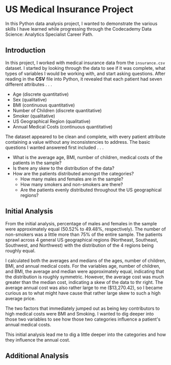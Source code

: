 # US Medical Insurance Project
 
In this Python data analysis project, I wanted to demonstrate the various skills I have learned while progressing through the Codecademy Data Science: Analytics Specialist Career Path. 

## Introduction

In this project, I worked with medical insurance data from the `insurance.csv` dataset. I started by looking through the data to see if it was complete, what types of variables I would be working with, and start asking questions. After reading in the **CSV** file into Python, it revealed that each patient had seven different attributes . . .

* Age (discrete quantitative)
* Sex (qualitative)
* BMI (continuous quantitative)
* Number of Children (discrete quantitative)
* Smoker (qualitative)
* US Geographical Region (qualitative)
* Annual Medical Costs (continuous quantitative)

The dataset appeared to be clean and complete, with every patient attribute containing a value without any inconsistencies to address. The basic questions I wanted answered first included . . .

* What is the average age, BMI, number of children, medical costs of the patients in the sample?
* Is there any skew to the distribution of the data?
* How are the patients distributed amongst the categories?
	* How many males and females are in the sample?
	* How many smokers and non-smokers are there?
	* Are the patients evenly distributed throughout the US geographical regions?

## Initial Analysis

From the initial analysis, percentage of males and females in the sample were approximately equal (50.52% to 49.48%, respectively). The number of non-smokers was a little more than 75% of the entire sample. The patients sprawl across 4 general US geographical regions (Northeast, Southeast, Southwest, and Northwest) with the distribution of the 4 regions being roughly equal.

I calculated both the averages and medians of the ages, number of children, BMI, and annual medical costs. For the variables age, number of children, and BMI, the average and median were approximately equal, indicating that the distribution is roughly symmetric. However, the average cost was much greater than the median cost, indicating a skew of the data to thr right. The average annual cost was also rather large to me ($13,270.42), so I became curious as to what might have cause that rather large skew to such a high average price.

The two factors that immediately jumped out as being key contributors to high medical costs were BMI and Smoking. I wanted to dig deeper into those two variables to see how those two categories influence a patient's annual medical costs.

This initial analysis lead me to dig a little deeper into the categories and how they influence the annual cost.

## Additional Analysis

